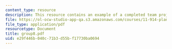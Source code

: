 ```yaml
---
content_type: resource
description: This resource contains an example of a completed team project.
file: https://ol-ocw-studio-app-qa.s3.amazonaws.com/courses/11-914-planning-communication-spring-2007/e29f446b040c71b3d55bf17730ba0694_group8.pdf
file_type: application/pdf
resourcetype: Document
title: group8.pdf
uid: e29f446b-040c-71b3-d55b-f17730ba0694
---
```

